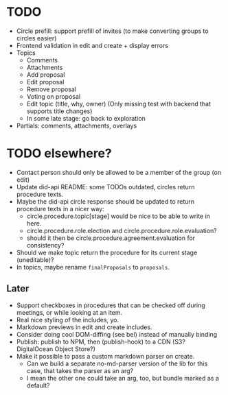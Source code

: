 # TODO

- Circle prefill: support prefill of invites (to make converting groups to circles easier)
- Frontend validation in edit and create + display errors
- Topics
  - Comments
  - Attachments
  - Add proposal
  - Edit proposal
  - Remove proposal
  - Voting on proposal
  - Edit topic (title, why, owner) (Only missing test with backend that supports title changes)
  - In some late stage: go back to exploration
- Partials: comments, attachments, overlays

# TODO elsewhere?
- Contact person should only be allowed to be a member of the group (on edit)
- Update did-api README: some TODOs outdated, circles return procedure texts.
- Maybe the did-api circle response should be updated to return procedure texts in a nicer way:
  - circle.procedure.topic[stage] would be nice to be able to write in here.
  - circle.procedure.role.election and circle.procedure.role.evaluation?
  - should it then be circle.procedure.agreement.evaluation for consistency?
- Should we make topic return the procedure for its current stage (uneditable)?
- In topics, maybe rename `finalProposals` to `proposals`.

## Later

- Support checkboxes in procedures that can be checked off during meetings, or while looking at an item.
- Real nice styling of the includes, yo.
- Markdown previews in edit and create includes.
- Consider doing cool DOM-diffing (see bel) instead of manually binding
- Publish: publish to NPM, then (publish-hook) to a CDN (S3? DigitalOcean Object Store?)
- Make it possible to pass a custom markdown parser on create.
  - Can we build a separate no-md-parser version of the lib for this case, that takes the parser as an arg?
  - I mean the other one could take an arg, too, but bundle marked as a default?

